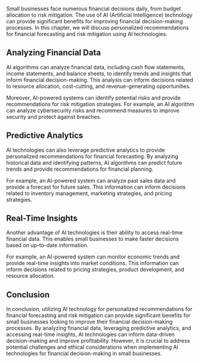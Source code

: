 

Small businesses face numerous financial decisions daily, from budget allocation to risk mitigation. The use of AI (Artificial Intelligence) technology can provide significant benefits for improving financial decision-making processes. In this chapter, we will discuss personalized recommendations for financial forecasting and risk mitigation using AI technologies.

Analyzing Financial Data
------------------------

AI algorithms can analyze financial data, including cash flow statements, income statements, and balance sheets, to identify trends and insights that inform financial decision-making. This analysis can inform decisions related to resource allocation, cost-cutting, and revenue-generating opportunities.

Moreover, AI-powered systems can identify potential risks and provide recommendations for risk mitigation strategies. For example, an AI algorithm can analyze cybersecurity risks and recommend measures to improve security and protect against breaches.

Predictive Analytics
--------------------

AI technologies can also leverage predictive analytics to provide personalized recommendations for financial forecasting. By analyzing historical data and identifying patterns, AI algorithms can predict future trends and provide recommendations for financial planning.

For example, an AI-powered system can analyze past sales data and provide a forecast for future sales. This information can inform decisions related to inventory management, marketing strategies, and pricing strategies.

Real-Time Insights
------------------

Another advantage of AI technologies is their ability to access real-time financial data. This enables small businesses to make faster decisions based on up-to-date information.

For example, an AI-powered system can monitor economic trends and provide real-time insights into market conditions. This information can inform decisions related to pricing strategies, product development, and resource allocation.

Conclusion
----------

In conclusion, utilizing AI technology for personalized recommendations for financial forecasting and risk mitigation can provide significant benefits for small businesses looking to improve their financial decision-making processes. By analyzing financial data, leveraging predictive analytics, and accessing real-time insights, AI technologies can inform data-driven decision-making and improve profitability. However, it is crucial to address potential challenges and ethical considerations when implementing AI technologies for financial decision-making in small businesses.

